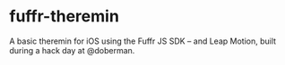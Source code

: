 # fuffr-theremin

A basic theremin for iOS using the Fuffr JS SDK – and Leap Motion, built during a hack day at @doberman.
